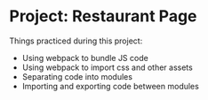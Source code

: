 # Project: Restaurant Page

Things practiced during this project:
 
  - Using webpack to bundle JS code
  - Using webpack to import css and other assets
  - Separating code into modules
  - Importing and exporting code between modules